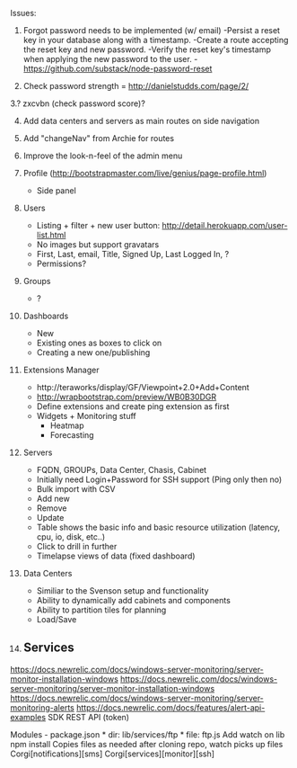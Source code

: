 Issues:

1. Forgot password needs to be implemented (w/ email)
-Persist a reset key in your database along with a timestamp. 
-Create a route accepting the reset key and new password. 
-Verify the reset key's timestamp when applying the new password to the user.
-https://github.com/substack/node-password-reset

2. Check password strength = http://danielstudds.com/page/2/

3.? zxcvbn (check password score)?

4. Add data centers and servers as main routes on side navigation

5. Add "changeNav" from Archie for routes

6. Improve the look-n-feel of the admin menu

7. Profile (http://bootstrapmaster.com/live/genius/page-profile.html)
	- Side panel 

7. Users
	- Listing + filter + new user button: http://detail.herokuapp.com/user-list.html
	- No images but support gravatars
	- First, Last, email, Title, Signed Up, Last Logged In, ?
	- Permissions?

8. Groups
	- ?

8. Dashboards
	- New
	- Existing ones as boxes to click on
	- Creating a new one/publishing

9. Extensions Manager
	- http://teraworks/display/GF/Viewpoint+2.0+Add+Content
	- http://wrapbootstrap.com/preview/WB0B30DGR
	- Define extensions and create ping extension as first
	- Widgets + Monitoring stuff
		- Heatmap
		- Forecasting

10. Servers
	- FQDN, GROUPs, Data Center, Chasis, Cabinet
	- Initially need Login+Password for SSH support (Ping only then no)
	- Bulk import with CSV
	- Add new
	- Remove
	- Update
	- Table shows the basic info and basic resource utilization (latency, cpu, io, disk, etc..)
	- Click to drill in further
	- Timelapse views of data (fixed dashboard)

11. Data Centers
	- Similiar to the Svenson setup and functionality
	- Ability to dynamically add cabinets and components
	- Ability to partition tiles for planning
	- Load/Save

11. Services
	-

https://docs.newrelic.com/docs/windows-server-monitoring/server-monitor-installation-windows
https://docs.newrelic.com/docs/windows-server-monitoring/server-monitor-installation-windows
https://docs.newrelic.com/docs/windows-server-monitoring/server-monitoring-alerts
https://docs.newrelic.com/docs/features/alert-api-examples
SDK
REST API (token)

Modules
	- package.json
			* dir: lib/services/ftp
			* file: ftp.js
Add watch on lib
npm install <module>
Copies files as needed after cloning repo, watch picks up files
Corgi[notifications][sms]
Corgi[services][monitor][ssh]
